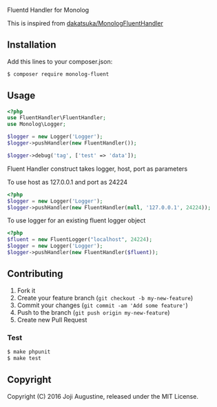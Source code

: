 Fluentd Handler for Monolog

This is inspired from
[dakatsuka/MonologFluentHandler](https://github.com/dakatsuka/MonologFluentHandler)


## Installation

Add this lines to your composer.json:

```bash
$ composer require monolog-fluent
```

## Usage

```php
<?php
use FluentHandler\FluentHandler;
use Monolog\Logger;

$logger = new Logger('Logger');
$logger->pushHandler(new FluentHandler());

$logger->debug('tag', ['test' => 'data']);
```

Fluent Handler construct takes logger, host, port as parameters

To use host as 127.0.0.1 and port as 24224
```php
<?php
$logger = new Logger('Logger');
$logger->pushHandler(new FluentHandler(null, '127.0.0.1', 24224));
```

To use logger for an existing fluent logger object
```php
<?php
$fluent = new FluentLogger("localhost", 24224);
$logger = new Logger('Logger');
$logger->pushHandler(new FluentHandler($fluent));
```

## Contributing

1. Fork it
2. Create your feature branch (`git checkout -b my-new-feature`)
3. Commit your changes (`git commit -am 'Add some feature'`)
4. Push to the branch (`git push origin my-new-feature`)
5. Create new Pull Request

### Test

```bash
$ make phpunit
$ make test
```

## Copyright

Copyright (C) 2016 Joji Augustine, released under the MIT License.
